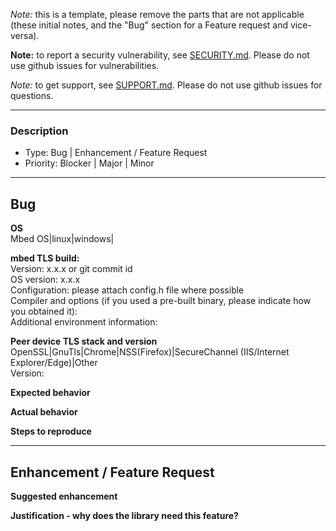 _Note:_ this is a template, please remove the parts that are not
applicable (these initial notes, and the "Bug" section for a Feature request
and vice-versa).

**Note:** to report a security vulnerability, see
[SECURITY.md](../SECURITY.md). Please do not use github issues for
vulnerabilities.

_Note:_ to get support, see [SUPPORT.md](../SUPPORT.md). Please do not use
github issues for questions.

---------------------------------------------------------------
### Description
- Type: Bug | Enhancement / Feature Request
- Priority: Blocker | Major | Minor

---------------------------------------------------------------
## Bug

**OS**  
Mbed OS|linux|windows|

**mbed TLS build:**  
Version: x.x.x or git commit id  
OS version: x.x.x  
Configuration: please attach config.h file where possible  
Compiler and options (if you used a pre-built binary, please indicate how you obtained it):  
Additional environment information:  

**Peer device TLS stack and version**  
OpenSSL|GnuTls|Chrome|NSS(Firefox)|SecureChannel (IIS/Internet Explorer/Edge)|Other  
Version:  

**Expected behavior**   

**Actual behavior**  

**Steps to reproduce**  

----------------------------------------------------------------
## Enhancement / Feature Request

**Suggested enhancement**  

**Justification - why does the library need this feature?**  

